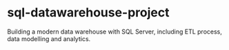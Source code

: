 # sql-datawarehouse-project
Building a modern data warehouse with SQL Server, including ETL process, data modelling and analytics.
